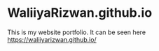 # WaliiyaRizwan.github.io

This is my website portfolio. It can be seen here https://waliiyarizwan.github.io/
